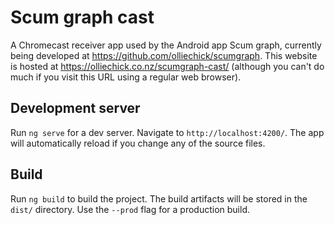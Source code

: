 # Scum graph cast

A Chromecast receiver app used by the Android app Scum graph, currently being developed at https://github.com/olliechick/scumgraph. This website is hosted at https://olliechick.co.nz/scumgraph-cast/ (although you can't do much if you visit this URL using a regular web browser).

## Development server

Run `ng serve` for a dev server. Navigate to `http://localhost:4200/`. The app will automatically reload if you change any of the source files.

## Build

Run `ng build` to build the project. The build artifacts will be stored in the `dist/` directory. Use the `--prod` flag for a production build.
